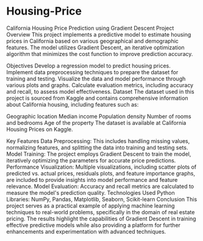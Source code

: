 # Housing-Price

California Housing Price Prediction using Gradient Descent
Project Overview
This project implements a predictive model to estimate housing prices in California based on various geographical and demographic features. The model utilizes Gradient Descent, an iterative optimization algorithm that minimizes the cost function to improve prediction accuracy.

Objectives
Develop a regression model to predict housing prices.
Implement data preprocessing techniques to prepare the dataset for training and testing.
Visualize the data and model performance through various plots and graphs.
Calculate evaluation metrics, including accuracy and recall, to assess model effectiveness.
Dataset
The dataset used in this project is sourced from Kaggle and contains comprehensive information about California housing, including features such as:

Geographic location
Median income
Population density
Number of rooms and bedrooms
Age of the property
The dataset is available at California Housing Prices on Kaggle.

Key Features
Data Preprocessing: This includes handling missing values, normalizing features, and splitting the data into training and testing sets.
Model Training: The project employs Gradient Descent to train the model, iteratively optimizing the parameters for accurate price predictions.
Performance Visualization: Multiple visualizations, including scatter plots of predicted vs. actual prices, residuals plots, and feature importance graphs, are included to provide insights into model performance and feature relevance.
Model Evaluation: Accuracy and recall metrics are calculated to measure the model's prediction quality.
Technologies Used
Python
Libraries: NumPy, Pandas, Matplotlib, Seaborn, Scikit-learn
Conclusion
This project serves as a practical example of applying machine learning techniques to real-world problems, specifically in the domain of real estate pricing. The results highlight the capabilities of Gradient Descent in training effective predictive models while also providing a platform for further enhancements and experimentation with advanced techniques.
